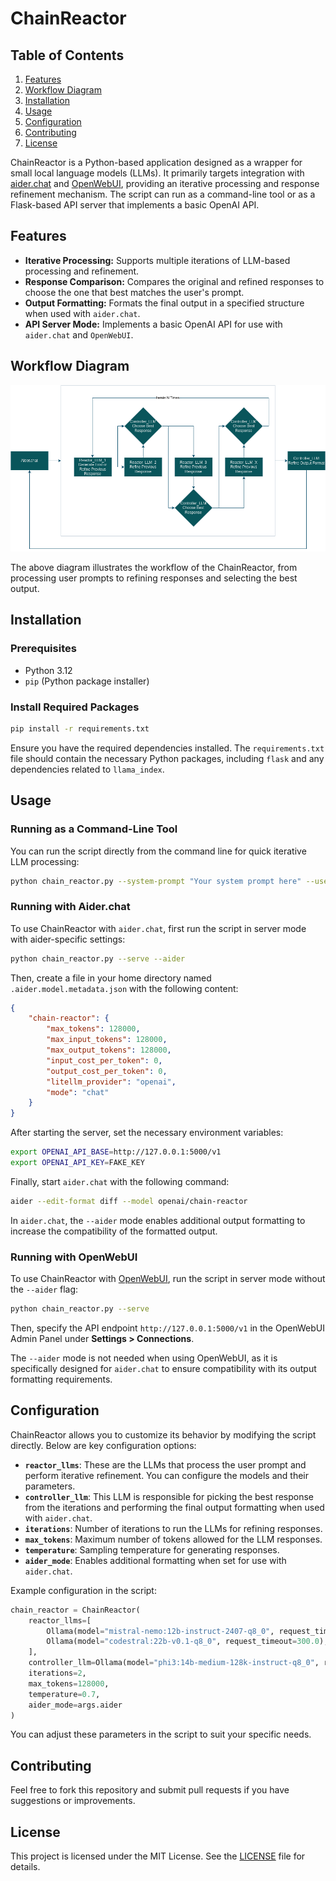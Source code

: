 
# ChainReactor

## Table of Contents
1. [Features](#features)
2. [Workflow Diagram](#workflow-diagram)
3. [Installation](#installation)
4. [Usage](#usage)
5. [Configuration](#configuration)
6. [Contributing](#contributing)
7. [License](#license)

ChainReactor is a Python-based application designed as a wrapper for small local language models (LLMs). It primarily targets integration with [aider.chat](https://github.com/paul-gauthier/aider) and [OpenWebUI](https://github.com/open-webui/open-webui), providing an iterative processing and response refinement mechanism. The script can run as a command-line tool or as a Flask-based API server that implements a basic OpenAI API.

## Features

- **Iterative Processing:** Supports multiple iterations of LLM-based processing and refinement.
- **Response Comparison:** Compares the original and refined responses to choose the one that best matches the user's prompt.
- **Output Formatting:** Formats the final output in a specified structure when used with `aider.chat`.
- **API Server Mode:** Implements a basic OpenAI API for use with `aider.chat` and `OpenWebUI`.

## Workflow Diagram

![ChainReactor Workflow Diagram](diagram.png)

The above diagram illustrates the workflow of the ChainReactor, from processing user prompts to refining responses and selecting the best output.

## Installation

### Prerequisites

- Python 3.12
- `pip` (Python package installer)

### Install Required Packages

```bash
pip install -r requirements.txt
```

Ensure you have the required dependencies installed. The `requirements.txt` file should contain the necessary Python packages, including `flask` and any dependencies related to `llama_index`.

## Usage

### Running as a Command-Line Tool

You can run the script directly from the command line for quick iterative LLM processing:

```bash
python chain_reactor.py --system-prompt "Your system prompt here" --user-prompt "Your user prompt here"
```

### Running with Aider.chat

To use ChainReactor with `aider.chat`, first run the script in server mode with aider-specific settings:

```bash
python chain_reactor.py --serve --aider
```

Then, create a file in your home directory named `.aider.model.metadata.json` with the following content:

```json
{
    "chain-reactor": {
        "max_tokens": 128000,
        "max_input_tokens": 128000,
        "max_output_tokens": 128000,
        "input_cost_per_token": 0,
        "output_cost_per_token": 0,
        "litellm_provider": "openai",
        "mode": "chat"
    }
}
```

After starting the server, set the necessary environment variables:

```bash
export OPENAI_API_BASE=http://127.0.0.1:5000/v1
export OPENAI_API_KEY=FAKE_KEY
```

Finally, start `aider.chat` with the following command:

```bash
aider --edit-format diff --model openai/chain-reactor
```

In `aider.chat`, the `--aider` mode enables additional output formatting to increase the compatibility of the formatted output.

### Running with OpenWebUI

To use ChainReactor with [OpenWebUI](https://github.com/open-webui/open-webui), run the script in server mode without the `--aider` flag:

```bash
python chain_reactor.py --serve
```

Then, specify the API endpoint `http://127.0.0.1:5000/v1` in the OpenWebUI Admin Panel under **Settings > Connections**.

The `--aider` mode is not needed when using OpenWebUI, as it is specifically designed for `aider.chat` to ensure compatibility with its output formatting requirements.

## Configuration

ChainReactor allows you to customize its behavior by modifying the script directly. Below are key configuration options:

- **`reactor_llms`**: These are the LLMs that process the user prompt and perform iterative refinement. You can configure the models and their parameters.
- **`controller_llm`**: This LLM is responsible for picking the best response from the iterations and performing the final output formatting when used with `aider.chat`.
- **`iterations`**: Number of iterations to run the LLMs for refining responses.
- **`max_tokens`**: Maximum number of tokens allowed for the LLM responses.
- **`temperature`**: Sampling temperature for generating responses.
- **`aider_mode`**: Enables additional formatting when set for use with `aider.chat`.

Example configuration in the script:

```python
chain_reactor = ChainReactor(
    reactor_llms=[
        Ollama(model="mistral-nemo:12b-instruct-2407-q8_0", request_timeout=300.0),
        Ollama(model="codestral:22b-v0.1-q8_0", request_timeout=300.0),
    ],
    controller_llm=Ollama(model="phi3:14b-medium-128k-instruct-q8_0", request_timeout=300.0),
    iterations=2,
    max_tokens=128000,
    temperature=0.7,
    aider_mode=args.aider
)
```

You can adjust these parameters in the script to suit your specific needs.

## Contributing

Feel free to fork this repository and submit pull requests if you have suggestions or improvements.

## License

This project is licensed under the MIT License. See the [LICENSE](LICENSE) file for details.
